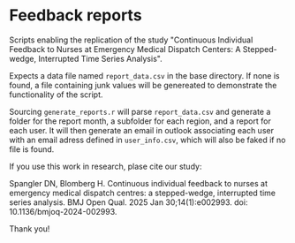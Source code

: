 # Feedback reports

Scripts enabling the replication of the study "Continuous Individual Feedback to Nurses at Emergency Medical Dispatch Centers: A Stepped-wedge, Interrupted Time Series Analysis".

Expects a data file named `report_data.csv` in the base directory. If none is found, a file containing junk values will be genereated to demonstrate the functionality of the script.

Sourcing `generate_reports.r` will parse `report_data.csv` and generate a folder for the report month, a subfolder for each region, and a report for each user. It will then generate an email in outlook associating each user with an email adress defined in `user_info.csv`, which will also be faked if no file is found.

If you use this work in research, plase cite our study:

Spangler DN, Blomberg H. 
Continuous individual feedback to nurses at emergency medical dispatch centres: a stepped-wedge, interrupted time series analysis. 
BMJ Open Qual. 2025 Jan 30;14(1):e002993. doi: 10.1136/bmjoq-2024-002993.

Thank you!
